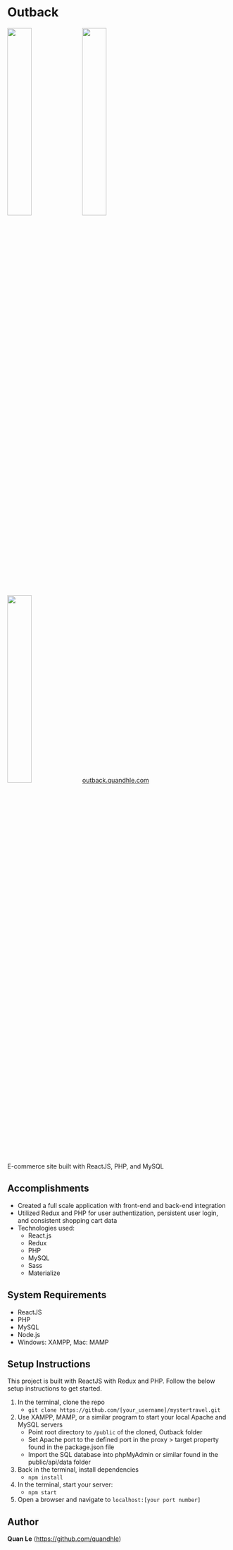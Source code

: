 # Outback
<img src="https://readme-screenshots.s3-us-west-1.amazonaws.com/outback1.png" width="33%" height="auto" target="_blank"> <img src="https://readme-screenshots.s3-us-west-1.amazonaws.com/outback2.png" width="33%" height="auto"> <img src="https://readme-screenshots.s3-us-west-1.amazonaws.com/outback3.png" width="33%" height="auto">
<a href="https://outback.quandhle.com/">outback.quandhle.com</a>
<br>E-commerce site built with ReactJS, PHP, and MySQL

## Accomplishments
- Created a full scale application with front-end and back-end integration
- Utilized Redux and PHP for user authentization, persistent user login, and consistent shopping cart data
- Technologies used:
   - React.js
   - Redux
   - PHP
   - MySQL
   - Sass
   - Materialize
   
## System Requirements
- ReactJS
- PHP
- MySQL
- Node.js
- Windows: XAMPP, Mac: MAMP

## Setup Instructions
This project is built with ReactJS with Redux and PHP. Follow the below setup instructions to get started.
  1. In the terminal, clone the repo
     - `git clone https://github.com/[your_username]/mystertravel.git`
  2. Use XAMPP, MAMP, or a similar program to start your local Apache and MySQL servers
     - Point root directory to `/public` of the cloned, Outback folder
     - Set Apache port to the defined port in the proxy > target property found in the package.json file
     - Import the SQL database into phpMyAdmin or similar found in the public/api/data folder
  3. Back in the terminal, install dependencies
     - `npm install`
  5. In the terminal, start your server:
     - `npm start`
  6. Open a browser and navigate to `localhost:[your port number]`

## Author
**Quan Le** (https://github.com/quandhle)
